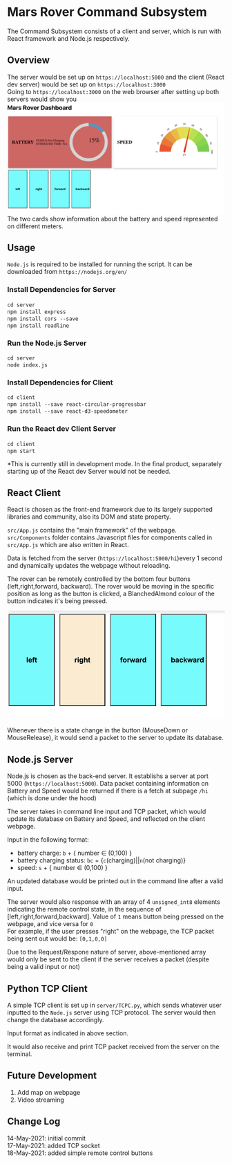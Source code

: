 # Mars Rover Command Subsystem
The Command Subsystem consists of a client and server, which is run with React framework and Node.js respectively.

## Overview
The server would be set up on `https://localhost:5000` and the client (React dev server) would be set up on `https://localhost:3000` <br/>
Going to `https://localhost:3000` on the web browser after setting up both servers would show you 
![title](images/webpage.png) <br>
The two cards show information about the battery and speed represented on different meters. 

## Usage
`Node.js` is required to be installed for running the script. It can be downloaded from `https://nodejs.org/en/`
### Install Dependencies for Server
```
cd server 
npm install express 
npm install cors --save 
npm install readline
```
### Run the Node.js Server
```
cd server
node index.js
```
### Install Dependencies for Client
```
cd client
npm install --save react-circular-progressbar
npm install --save react-d3-speedometer
```
### Run the React dev Client Server
``` 
cd client
npm start
```
*This is currently still in development mode. In the final product, separately starting up of the React dev Server would not be needed.

## React Client
React is chosen as the front-end framework due to its largely supported libraries and community, also its DOM and state property. 

`src/App.js` contains the "main framework" of the webpage. <br/>
`src/Components` folder contains Javascript files for components called in `src/App.js` which are also written in React. 

Data is fetched from the server (`https://localhost:5000/hi`)every 1 second and dynamically updates the webpage without reloading. 

The rover can be remotely controlled by the bottom four buttons (left,right,forward, backward). The rover would be moving in the specific position as long as the button is clicked, a BlanchedAlmond colour of the button indicates it's being pressed.

![title](images/controllerbutton.png) <br>

Whenever there is a state change in the button (MouseDown or MouseRelease), it would send a packet to the server to update its database.

## Node.js Server
Node.js is chosen as the back-end server. It establishs a server at port 5000 (`https://localhost:5000`). Data packet containing information on Battery and Speed would be returned if there is a fetch at subpage `/hi` (which is done under the hood)

The server takes in command line input and TCP packet, which would update its database on Battery and Speed, and reflected on the client webpage.

Input in the following format: <br/>
* battery charge: `b` + { number ∈ (0,100) }
* battery charging status: `bc` + {`c`(charging)||`n`(not charging)} 
* speed: `s` + { number ∈ (0,100) }

An updated database would be printed out in the command line after a valid input.

The server would also response with an array of 4 `unsigned_int8` elements indicating the remote control state, in the sequence of [left,right,forward,backward]. Value of `1` means button being pressed on the webpage, and vice versa for `0` <br/>
For example, if the user presses "right" on the webpage, the TCP packet being sent out would be:
`[0,1,0,0]`

Due to the Request/Respone nature of server, above-mentioned array would only be sent to the client if the server receives a packet (despite being a valid input or not)

## Python TCP Client
A simple TCP client is set up in `server/TCPC.py`, which sends whatever user inputted to the `Node.js` server using TCP protocol. The server would then change the database accordingly. 

Input format as indicated in above section.

It would also receive and print TCP packet received from the server on the terminal.


## Future Development
1. Add map on webpage
2. Video streaming

## Change Log
14-May-2021: initial commit <br/>
17-May-2021: added TCP socket <br/>
18-May-2021: added simple remote control buttons <br/>

